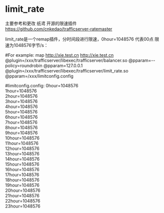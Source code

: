 # limit_rate
主要参考和更改 纸鸢 开源的限速插件 https://github.com/cnkedao/trafficserver-ratemaster

limit_rate是一个remap插件，分时间段进行限速，0hour=1048576 代表00点 限速为1048576字节/s：

#For example:
map http://xie.test.cn http://xie.test.cn  @plugin=/xxx/trafficserver/libexec/trafficserver/balancer.so @pparam=--policy=roundrobin @pparam=127.0.0.1  @plugin=/xxx/trafficserver/libexec/trafficserver/limit_rate.so @pparam=/xxx/limitconfig.config
 
#limitconfig.config:
0hour=1048576<br />
1hour=1048576<br />
2hour=1048576<br />
3hour=1048576<br />
4hour=1048576<br />
5hour=1048576<br />
6hour=1048576<br />
7hour=1048576<br />
8hour=1048576<br />
9hour=1048576<br />
10hour=1048576<br />
11hour=1048576<br />
12hour=1048576<br />
13hour=1048576<br />
14hour=1048576<br />
15hour=1048576<br />
16hour=1048576<br />
17hour=1048576<br />
18hour=1048576<br />
19hour=1048576<br />
20hour=1048576<br />
21hour=1048576<br />
22hour=1048576<br />
23hour=1048576<br />

